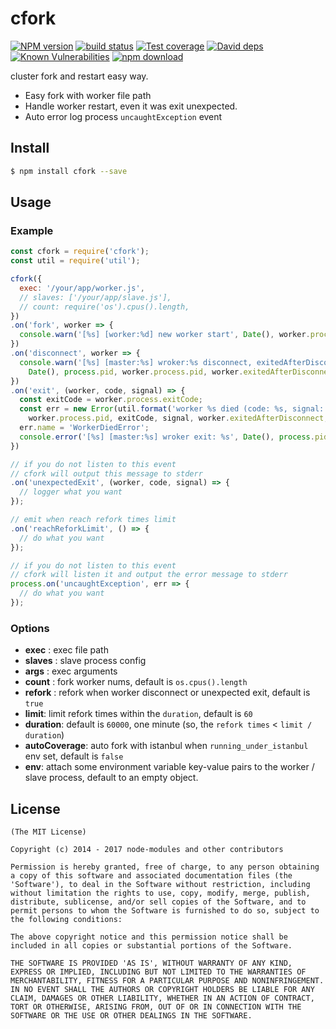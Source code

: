 cfork
=======

[![NPM version][npm-image]][npm-url]
[![build status][travis-image]][travis-url]
[![Test coverage][codecov-image]][codecov-url]
[![David deps][david-image]][david-url]
[![Known Vulnerabilities][snyk-image]][snyk-url]
[![npm download][download-image]][download-url]

[npm-image]: https://img.shields.io/npm/v/cfork.svg?style=flat-square
[npm-url]: https://npmjs.org/package/cfork
[travis-image]: https://img.shields.io/travis/node-modules/cfork.svg?style=flat-square
[travis-url]: https://travis-ci.org/node-modules/cfork
[codecov-image]: https://codecov.io/gh/node-modules/cfork/branch/master/graph/badge.svg
[codecov-url]: https://codecov.io/gh/node-modules/cfork
[david-image]: https://img.shields.io/david/node-modules/cfork.svg?style=flat-square
[david-url]: https://david-dm.org/node-modules/cfork
[snyk-image]: https://snyk.io/test/npm/cfork/badge.svg?style=flat-square
[snyk-url]: https://snyk.io/test/npm/cfork
[download-image]: https://img.shields.io/npm/dm/cfork.svg?style=flat-square
[download-url]: https://npmjs.org/package/cfork

cluster fork and restart easy way.

* Easy fork with worker file path
* Handle worker restart, even it was exit unexpected.
* Auto error log process `uncaughtException` event

## Install

```bash
$ npm install cfork --save
```

## Usage

### Example

```js
const cfork = require('cfork');
const util = require('util');

cfork({
  exec: '/your/app/worker.js',
  // slaves: ['/your/app/slave.js'],
  // count: require('os').cpus().length,
})
.on('fork', worker => {
  console.warn('[%s] [worker:%d] new worker start', Date(), worker.process.pid);
})
.on('disconnect', worker => {
  console.warn('[%s] [master:%s] wroker:%s disconnect, exitedAfterDisconnect: %s, state: %s.',
    Date(), process.pid, worker.process.pid, worker.exitedAfterDisconnect, worker.state);
})
.on('exit', (worker, code, signal) => {
  const exitCode = worker.process.exitCode;
  const err = new Error(util.format('worker %s died (code: %s, signal: %s, exitedAfterDisconnect: %s, state: %s)',
    worker.process.pid, exitCode, signal, worker.exitedAfterDisconnect, worker.state));
  err.name = 'WorkerDiedError';
  console.error('[%s] [master:%s] wroker exit: %s', Date(), process.pid, err.stack);
})

// if you do not listen to this event
// cfork will output this message to stderr
.on('unexpectedExit', (worker, code, signal) => {
  // logger what you want
});

// emit when reach refork times limit
.on('reachReforkLimit', () => {
  // do what you want
});

// if you do not listen to this event
// cfork will listen it and output the error message to stderr
process.on('uncaughtException', err => {
  // do what you want
});
```

### Options

- **exec** : exec file path
- **slaves** : slave process config
- **args** : exec arguments
- **count** : fork worker nums, default is `os.cpus().length`
- **refork** : refork when worker disconnect or unexpected exit, default is `true`
- **limit**: limit refork times within the `duration`, default is `60`
- **duration**: default is `60000`, one minute (so, the `refork times` < `limit / duration`)
- **autoCoverage**: auto fork with istanbul when `running_under_istanbul` env set, default is `false`
- **env**: attach some environment variable key-value pairs to the worker / slave process, default to an empty object.

## License

```
(The MIT License)

Copyright (c) 2014 - 2017 node-modules and other contributors

Permission is hereby granted, free of charge, to any person obtaining
a copy of this software and associated documentation files (the
'Software'), to deal in the Software without restriction, including
without limitation the rights to use, copy, modify, merge, publish,
distribute, sublicense, and/or sell copies of the Software, and to
permit persons to whom the Software is furnished to do so, subject to
the following conditions:

The above copyright notice and this permission notice shall be
included in all copies or substantial portions of the Software.

THE SOFTWARE IS PROVIDED 'AS IS', WITHOUT WARRANTY OF ANY KIND,
EXPRESS OR IMPLIED, INCLUDING BUT NOT LIMITED TO THE WARRANTIES OF
MERCHANTABILITY, FITNESS FOR A PARTICULAR PURPOSE AND NONINFRINGEMENT.
IN NO EVENT SHALL THE AUTHORS OR COPYRIGHT HOLDERS BE LIABLE FOR ANY
CLAIM, DAMAGES OR OTHER LIABILITY, WHETHER IN AN ACTION OF CONTRACT,
TORT OR OTHERWISE, ARISING FROM, OUT OF OR IN CONNECTION WITH THE
SOFTWARE OR THE USE OR OTHER DEALINGS IN THE SOFTWARE.
```
